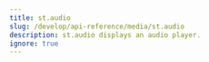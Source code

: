 ```yaml
---
title: st.audio
slug: /develop/api-reference/media/st.audio
description: st.audio displays an audio player.
ignore: true
---
```


<Autofunction function="streamlit.audio" />
